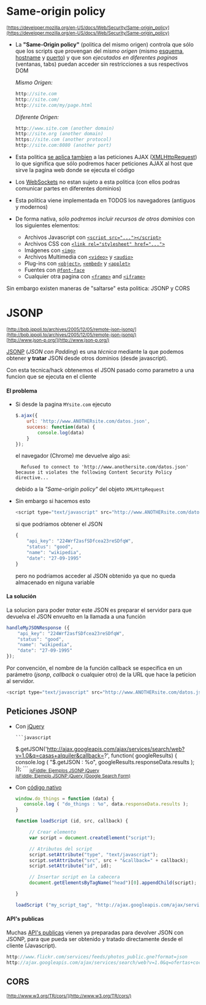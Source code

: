 # Same-origin policy

<sub>[https://developer.mozilla.org/en-US/docs/Web/Security/Same-origin_policy](https://developer.mozilla.org/en-US/docs/Web/Security/Same-origin_policy)</sub>

- La **"Same-Origin policy"** (politica del mismo origen) controla que sólo que los scripts que provengan del _mismo origen_ (mismo [esquema](http://en.wikipedia.org/wiki/URI_scheme), [hostname](http://en.wikipedia.org/wiki/Hostname) y [puerto](http://en.wikipedia.org/wiki/Port_(computer_networking))) y que son _ejecutados en diferentes paginas_ (ventanas, tabs) puedan acceder sin restricciones a sus respectivos DOM

    _Mismo Origen:_

    ```javascript
    http://site.com
    http://site.com/
    http://site.com/my/page.html
    ```

    _Diferente Origen:_

    ```javascript
    http://www.site.com (another domain)
    http://site.org (another domain)
    https://site.com (another protocol)
    http://site.com:8080 (another port)
    ```

- Esta politica [se aplica tambien](https://code.google.com/p/browsersec/wiki/Part2#Same-origin_policy_for_XMLHttpRequest) a las peticiones AJAX ([XMLHttpRequest](http://en.wikipedia.org/wiki/XMLHttpRequest)) lo que significa que sólo podremos hacer peticiones AJAX al host que sirve la pagina web donde se ejecuta el código

- Los [WebSockets](http://www.html5rocks.com/es/tutorials/websockets/basics/) no estan sujeto a esta politica (con ellos podras comunicar partes en diferentes dominios)

- Esta politica viene implementada en TODOS los navegadores (antiguos y modernos)

- De forma nativa, _sólo podremos incluir recursos de otros dominios_ con los siguientes elementos:

    - Archivos Javascript con [`<script src="..."></script>`](https://developer.mozilla.org/en-US/docs/Web/HTML/Element/script)
    - Archivos CSS con [`<link rel="stylesheet" href="...">`](https://developer.mozilla.org/en-US/docs/Web/HTML/Element/link)
    - Imágenes con [`<img>`](https://developer.mozilla.org/en-US/docs/Web/HTML/Element/img)
    - Archivos Multimedia con [`<video>`](https://developer.mozilla.org/en-US/docs/Web/HTML/Element/video) y [`<audio>`](https://developer.mozilla.org/en-US/docs/Web/HTML/Element/audio)
    - Plug-ins con [`<object>`](https://developer.mozilla.org/en-US/docs/HTML/Element/object), [`<embed>`](https://developer.mozilla.org/en-US/docs/HTML/Element/embed) y [`<applet>`](https://developer.mozilla.org/en-US/docs/HTML/Element/applet)
    - Fuentes con [`@font-face`](https://developer.mozilla.org/en-US/docs/CSS/@font-face) 
    - Cualquier otra pagina con [`<frame>`](https://developer.mozilla.org/en-US/docs/HTML/Element/frame) and [`<iframe>`](https://developer.mozilla.org/en-US/docs/HTML/Element/iframe)

Sin embargo existen maneras de "saltarse" esta politica: JSONP y CORS

# JSONP

<sub>[http://bob.ippoli.to/archives/2005/12/05/remote-json-jsonp/](http://bob.ippoli.to/archives/2005/12/05/remote-json-jsonp/)</sub>  
<sub>[http://www.json-p.org/](http://www.json-p.org/)</sub>  

[JSONP](http://es.wikipedia.org/wiki/JSONP) (_JSON con Padding_) es una _técnica_ mediante la que podemos obtener **y tratar** JSON desde otros dominios (desde javascript). 

Con esta tecnica/hack obtenemos el JSON pasado como parametro a una funcion que se ejecuta en el cliente 

#### El problema

- Si desde la pagina `MYsite.com` ejecuto 

    ```javascript
    $.ajax({
        url: 'http://www.ANOTHERsite.com/datos.json',
        success: function(data) {
            console.log(data) 
        }
    });
    ```

    el navegador (Chrome) me devuelve algo asi:

        Refused to connect to 'http://www.anothersite.com/datos.json' because it violates the following Content Security Policy directive...

    debido a la _"Same-origin policy"_ del objeto `XMLHttpRequest` 

- Sin embargo si hacemos esto 

    ```javascript
    <script type="text/javascript" src="http://www.ANOTHERsite.com/datos.json"></script>
    ```

    si que podriamos obtener el JSON 

    ```javascript
    {
        "api_key": "224Wrf2asfSDfcea23reSDfqW",
        "status": "good",
        "name": "wikipedia",
        "date": "27-09-1995"
    }
    ```

    pero no podriamos acceder al JSON obtenido ya que no queda almacenado en niguna variable

#### La solución

La solucion para poder _tratar_ este JSON es preparar el servidor para que devuelva el JSON envuelto en la llamada a una función  

```javascript
handleMyJSONResponse ({
    "api_key": "224Wrf2asfSDfcea23reSDfqW",
    "status": "good",
    "name": "wikipedia",
    "date": "27-09-1995"
});
```

Por convención, el nombre de la función callback se especifica en un parámetro (_jsonp_, _callback_ o cualquier otro) de la URL que hace la peticion al servidor.

 ```javascript
<script type="text/javascript" src="http://www.ANOTHERsite.com/datos.json?callback=handleMyJSONResponse"></script>
 ```

## Peticiones JSONP

- Con [jQuery](http://learn.jquery.com/ajax/working-with-jsonp/)

      ```javascript
     $.getJSON('http://ajax.googleapis.com/ajax/services/search/web?v=1.0&q=casas+alquiler&callback=?', function( googleResults) {
         console.log (  "$.getJSON : %o", googleResults.responseData.results );
    });
      ```
    <sub>[jsFiddle: Ejemplos JSONP jQuery](http://jsfiddle.net/juanma/xncxL63c/)</sub>  
    <sub>[jsFiddle: Ejemplo JSONP jQuery (Google Search Form)](http://jsfiddle.net/juanma/24o9jm8c/)</sub>  

- Con [código nativo](http://jsfiddle.net/juanma/uf31ps5e/)

    ```javascript
    window.do_things = function (data) {
       console.log ( "do_things : %o", data.responseData.results );
    }

    function loadScript (id, src, callback) {

         // Crear elemento
         var script = document.createElement("script");

         // Atributos del script
         script.setAttribute("type", "text/javascript");
         script.setAttribute("src", src + "&callback=" + callback);
         script.setAttribute("id", id);

         // Insertar script en la cabecera
         document.getElementsByTagName("head")[0].appendChild(script);

    }

    loadScript ("my_script_tag", "http://ajax.googleapis.com/ajax/services/search/web?v=1.0&q=casas+alquiler", "do_things");
    ```

#### API's publicas

Muchas [API's publicas](http://www.programmableweb.com/category/all/apis?data_format=21173) vienen ya preparadas para devolver JSON con JSONP, para que pueda ser obtenido y tratado directamente desde el cliente (Javascript).

```javascript
http://www.flickr.com/services/feeds/photos_public.gne?format=json
http://ajax.googleapis.com/ajax/services/search/web?v=1.0&q=ofertas+coches&callback=treatMyJSONResponse
```

## CORS

<sub>[http://www.w3.org/TR/cors/](http://www.w3.org/TR/cors/)</sub>